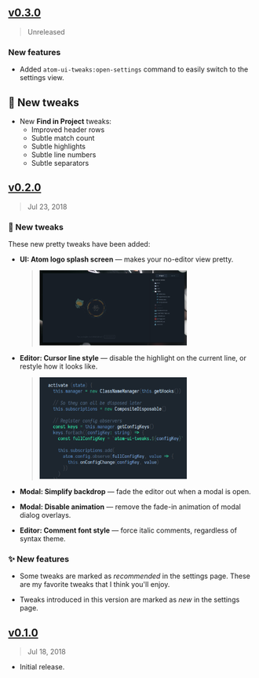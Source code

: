 ## [v0.3.0]

> Unreleased

### New features

- Added `atom-ui-tweaks:open-settings` command to easily switch to the settings view.

## :nail_care: New tweaks

- New **Find in Project** tweaks:
  - Improved header rows
  - Subtle match count
  - Subtle highlights
  - Subtle line numbers
  - Subtle separators

[v0.3.0]: https://github.com/rstacruz/atom-ui-tweaks/compare/v0.2.0...v0.3.0

## [v0.2.0]

> Jul 23, 2018

### :nail_care: New tweaks

These new pretty tweaks have been added:

- **UI: Atom logo splash screen** &mdash; makes your no-editor view pretty.

  > <img src='docs/splash-screen.png' width='300'>

- **Editor: Cursor line style** &mdash; disable the highlight on the current line, or restyle how it looks like.

  > <img src='docs/cursor-line-brighten.gif' width='300'>

- **Modal: Simplify backdrop** &mdash; fade the editor out when a modal is open.

- **Modal: Disable animation** &mdash; remove the fade-in animation of modal dialog overlays.

- **Editor: Comment font style** &mdash; force italic comments, regardless of syntax theme.

### :sparkles: New features

- Some tweaks are marked as _recommended_ in the settings page. These are my favorite tweaks that I think you'll enjoy.

- Tweaks introduced in this version are marked as _new_ in the settings page.

[v0.2.0]: https://github.com/rstacruz/atom-ui-tweaks/compare/v0.1.0...v0.2.0

## [v0.1.0]

> Jul 18, 2018

- Initial release.

[v0.1.0]: https://github.com/rstacruz/atom-ui-tweaks/tree/v0.1.0
